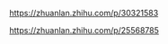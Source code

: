 

https://zhuanlan.zhihu.com/p/30321583




https://zhuanlan.zhihu.com/p/25568785





























